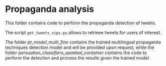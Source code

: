 # Propaganda analysis

This folder contains code to perform the propaganda detection of tweets.

The script `get_tweets_vips.py` allows to retrieve tweets for users of interest.

The folder *pt_model_multi_fine* contains the trained multilingual propaganda techniques detection model and will be provided upon request, while the folder *persuation_classifiers_spadaal_container* contains the code to perform the detection and process the results given the trained model.